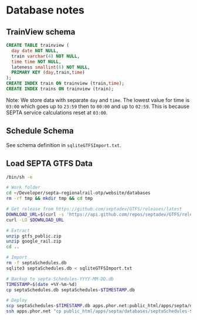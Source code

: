 # Database notes

## TrainView schema

```sql lite
CREATE TABLE trainview (
  day date NOT NULL,
  train varchar(4) NOT NULL,
  time time NOT NULL,
  lateness smallint(6) NOT NULL,
  PRIMARY KEY (day,train,time)
);
CREATE INDEX train ON trainview (train,time);
CREATE INDEX trains ON trainview (train);
```

Note: We store data with separate `day` and `time`. The lowest value for time is `03:00` which goes up to `23:59` then to `00:00` and up to `02:59`. This is because SEPTA service calculations reset at `03:00`.

## Schedule Schema

See schema definition in `sqliteGTFSImport.txt`.

## Load SEPTA GTFS Data

```sh
/bin/sh -e

# Work folder
cd ~/Developer/septa-regionalrail-otp/website/databases
rm -rf tmp && mkdir tmp && cd tmp

# Get release from https://github.com/septadev/GTFS/releases/latest
DOWNLOAD_URL=$(curl -s 'https://api.github.com/repos/septadev/GTFS/releases/latest' | jq --raw-output '.assets[0].browser_download_url')
curl -LO $DOWNLOAD_URL

# Extract
unzip gtfs_public.zip
unzip google_rail.zip
cd ..

# Import
rm -f septaSchedules.db
sqlite3 septaSchedules.db < sqliteGTFSImport.txt

# Backup to septa-Schedules-YYYY-MM-DD.db
TIMESTAMP=$(date +%Y-%m-%d)
cp septaSchedules.db septaSchedules-$TIMESTAMP.db

# Deploy
scp septaSchedules-$TIMESTAMP.db apps.phor.net:public_html/apps/septa/databases/
ssh apps.phor.net "cp public_html/apps/septa/databases/septaSchedules-$TIMESTAMP.db public_html/apps/septa/databases/septaSchedules.db"
```
